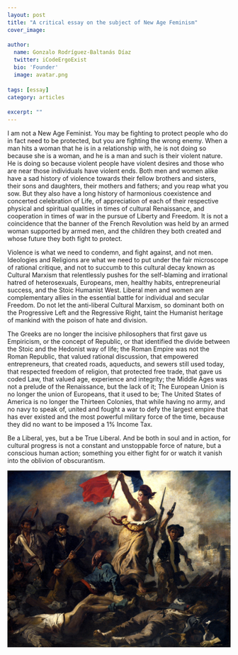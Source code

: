 ```yaml
---
layout: post
title: "A critical essay on the subject of New Age Feminism"
cover_image:

author:
  name: Gonzalo Rodríguez-Baltanás Díaz
  twitter: iCodeErgoExist
  bio: 'Founder'
  image: avatar.png

tags: [essay]
category: articles

excerpt: ""
---
```


I am not a New Age Feminist. You may be fighting to protect people who do in fact need to be protected, but you are fighting the wrong enemy. When a man hits a woman that he is in a relationship with, he is not doing so because she is a woman, and he is a man and such is their violent nature. He is doing so because violent people have violent desires and those who are near those individuals have violent ends. Both men and women alike have a sad history of violence towards their fellow brothers and sisters, their sons and daughters, their mothers and fathers; and you reap what you sow. But they also have a long history of harmonious coexistence and concerted celebration of Life, of appreciation of each of their respective physical and spiritual qualities in times of cultural Renaissance, and cooperation in times of war in the pursue of Liberty and Freedom. It is not a coincidence that the banner of the French Revolution was held by an armed woman supported by armed men, and the children they both created and whose future they both fight to protect.

Violence is what we need to condemn, and fight against, and not men. Ideologies and Religions are what we need to put under the fair microscope of rational critique, and not to succumb to this cultural decay known as Cultural Marxism that relentlessly pushes for the self-blaming and irrational hatred of heterosexuals, Europeans, men, healthy habits, entrepreneurial success, and the Stoic Humanist West. Liberal men and women are complementary allies in the essential battle for individual and secular Freedom. Do not let the anti-liberal Cultural Marxism, so dominant both on the Progressive Left and the Regressive Right, taint the Humanist heritage of mankind with the poison of hate and division.

The Greeks are no longer the incisive philosophers that first gave us Empiricism, or the concept of Republic, or that identified the divide between the Stoic and the Hedonist way of life; the Roman Empire was not the Roman Republic, that valued rational discussion, that empowered entrepreneurs, that created roads, aqueducts, and sewers still used today, that respected freedom of religion, that protected free trade, that gave us coded Law, that valued age, experience and integrity; the Middle Ages was not a prelude of the Renaissance, but the lack of it; The European Union is no longer the union of Europeans, that it used to be; The United States of America is no longer the Thirteen Colonies, that while having no army, and no navy to speak of, united and fought a war to defy the largest empire that has ever existed and the most powerful military force of the time, because they did no want to be imposed a 1% Income Tax.

Be a Liberal, yes, but a be True Liberal. And be both in soul and in action, for cultural progress is not a constant and unstoppable force of nature, but a conscious human action; something you either fight for or watch it vanish into the oblivion of obscurantism.

<img src="/images/freedom-guiding-the-people.jpg" alt="">
